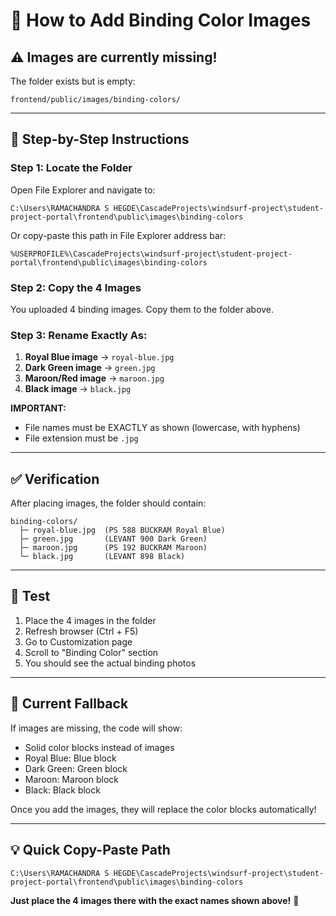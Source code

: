 # 📸 How to Add Binding Color Images

## ⚠️ Images are currently missing!

The folder exists but is empty:
```
frontend/public/images/binding-colors/
```

---

## 🎯 Step-by-Step Instructions

### Step 1: Locate the Folder
Open File Explorer and navigate to:
```
C:\Users\RAMACHANDRA S HEGDE\CascadeProjects\windsurf-project\student-project-portal\frontend\public\images\binding-colors
```

Or copy-paste this path in File Explorer address bar:
```
%USERPROFILE%\CascadeProjects\windsurf-project\student-project-portal\frontend\public\images\binding-colors
```

### Step 2: Copy the 4 Images
You uploaded 4 binding images. Copy them to the folder above.

### Step 3: Rename Exactly As:
1. **Royal Blue image** → `royal-blue.jpg`
2. **Dark Green image** → `green.jpg`
3. **Maroon/Red image** → `maroon.jpg`
4. **Black image** → `black.jpg`

**IMPORTANT:** 
- File names must be EXACTLY as shown (lowercase, with hyphens)
- File extension must be `.jpg`

---

## ✅ Verification

After placing images, the folder should contain:
```
binding-colors/
  ├─ royal-blue.jpg  (PS 588 BUCKRAM Royal Blue)
  ├─ green.jpg       (LEVANT 900 Dark Green)
  ├─ maroon.jpg      (PS 192 BUCKRAM Maroon)
  └─ black.jpg       (LEVANT 898 Black)
```

---

## 🧪 Test

1. Place the 4 images in the folder
2. Refresh browser (Ctrl + F5)
3. Go to Customization page
4. Scroll to "Binding Color" section
5. You should see the actual binding photos

---

## 🔧 Current Fallback

If images are missing, the code will show:
- Solid color blocks instead of images
- Royal Blue: Blue block
- Dark Green: Green block
- Maroon: Maroon block
- Black: Black block

Once you add the images, they will replace the color blocks automatically!

---

## 💡 Quick Copy-Paste Path

```
C:\Users\RAMACHANDRA S HEGDE\CascadeProjects\windsurf-project\student-project-portal\frontend\public\images\binding-colors
```

**Just place the 4 images there with the exact names shown above!** 🎉
